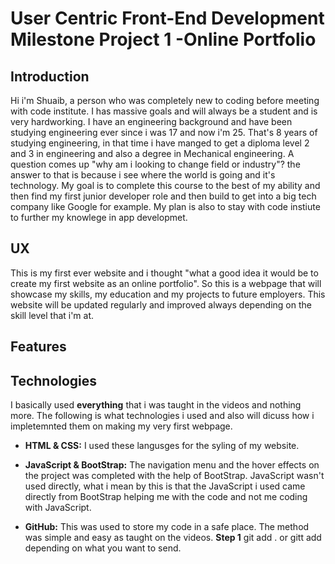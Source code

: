 

# User Centric Front-End Development Milestone Project 1 -Online Portfolio

## Introduction 

Hi i'm Shuaib, a person who was completely new to coding before meeting with code institute. I has massive goals and will always be a student and is very hardworking. I have an engineering background and have been studying engineering ever since i was 17 and now i'm 25. That's 8 years of studying engineering, in that time i have manged to get a diploma level 2 and 3 in engineering and also a degree in Mechanical engineering. A question comes up "why am i looking to change field or industry"? the answer to that is because i see where the world is going and it's technology. My goal is to complete this course to the best of my ability and then find my first junior developer role and then build to get into a big tech company like Google for example. My plan is also to stay with code instiute to further my knowlege in app developmet.    

## UX

This is my first ever website and i thought "what a good idea it would be to create my first website as an online portfolio". So this is a webpage that will showcase my skills, my education and my projects to future employers. This website will be updated regularly and improved always depending on the skill level that i'm at. 

## Features 

## Technologies 
I basically used **everything** that i was taught in the videos and nothing more. The following is what technologies i used and also will dicuss how i impletemnted them on making my very first webpage. 

* **HTML & CSS:** I used these langusges for the syling of my website.
* **JavaScript & BootStrap:** The navigation menu and the hover effects on the project was completed with the help of BootStrap.     JavaScript wasn't used directly, what i mean by this is that the JavaScript i used came directly from BootStrap helping me with the code and not me coding with JavaScript.

* **GitHub:** This was used to store my code in a safe place. The method was simple and easy as taught on the videos. 
**Step 1** git add . or gitt add <file name> depending on what you want to send. 

